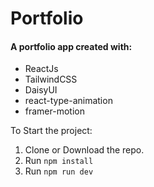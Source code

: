 # Portfolio

#### A portfolio app created with:

- ReactJs
- TailwindCSS
- DaisyUI
- react-type-animation
- framer-motion

To Start the project:

1. Clone or Download the repo.
2. Run `npm install`
3. Run `npm run dev`

